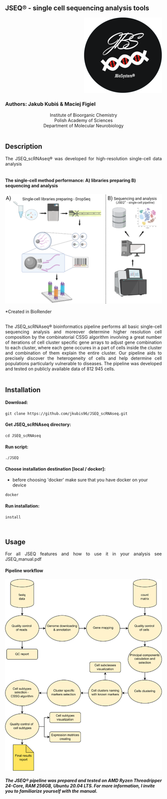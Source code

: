 ## JSEQ® - single cell sequencing analysis tools

<p align="right">
<img  src="https://github.com/jkubis96/JSEQ_scRNAseq/blob/main/setup/fig/logo_jbs.PNG?raw=true" alt="drawing" width="250" />
</p>



### Authors: Jakub Kubiś & Maciej Figiel

<div align="center">
 Institute of Bioorganic Chemistry<br />
 Polish Academy of Sciences<br />
 Department of Molecular Neurobiology<br />
</div>


<br />

## Description


<div align="justify"> The JSEQ_scRNAseq® was developed for high-resolution single-cell data analysis </div>

<br />

#### The single-cell method performance: A) libraries preparing  B) sequencing and analysis 

<p align="center">
<img  src="https://github.com/jkubis96/JSEQ_scRNAseq/blob/main/setup/fig/sc.png?raw=true" alt="drawing" width="600" />
</p>

*Created in BioRender

<br />

<div align="justify"> The JSEQ_scRNAseq® bioinformatics pipeline performs all basic single-cell sequencing analysis and moreover determine higher resolution cell composition by the combinatorial CSSG algorithm involving a great number of iterations of cell cluster specific gene arrays to adjust gene combination to each cluster, where each gene occures in a part of cells inside the cluster and combination of them explain the entire cluster. Our pipeline aids to precisely discover the heterogeneity of cells and help determine cell populations particularly vulnerable to diseases. The pipeline was developed and tested on publicly available data of 812 945 cells. </div>

</br>


## Installation

#### Download:

```
git clone https://github.com/jkubis96/JSEQ_scRNAseq.git
```

#### Get JSEQ_scRNAseq directory:

```
cd JSEQ_scRNAseq
```

#### Run script:

```
./JSEQ
```

#### Choose installation destination [local / docker]:

* before choosing 'docker' make sure that you have docker on your device

```
docker
```

#### Run installation:

```
install
```

<br />

## Usage 

<div align="justify"> For all JSEQ features and how to use it in your analysis see JSEQ_manual.pdf  </div>


#### Pipeline workflow

<p align="center">
<img  src="https://github.com/jkubis96/JSEQ_scRNAseq/blob/main/setup/fig/pipeline.png?raw=true" alt="drawing" width="600" />
</p>

##### The JSEQ® pipeline was prepared and tested on AMD Ryzen Threadripper 24-Core, RAM 256GB, Ubuntu 20.04 LTS. For more information, I invite you to familiarize yourself with the manual.
